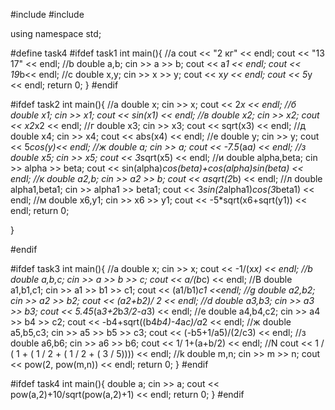 #include <iostream>
#include <cmath>

using namespace std;

#define task4
#ifdef task1
int main(){
    //a
    cout << "2 кг" << endl;
    cout << "13 17" << endl;
    //b
    double a,b;
    cin >> a >> b;
    cout << a*1 << endl;
    cout << 19*b<< endl;
    //c
    double x,y;
    cin >> x >> y;
    cout << x*y << endl;
    cout << 5*y << endl;
    return 0;
}
#endif

#ifdef task2
int main(){
    //a
    double x;
    cin >> x;
    cout << 2*x << endl;
    //б
    double x1;
    cin >> x1;
    cout << sin(x1) << endl;
    //в
    double x2;
    cin >> x2;
    cout << x2*x2 << endl;
    //г
    double x3;
    cin >> x3;
    cout << sqrt(x3) << endl;
    //д
    double x4;
    cin >> x4;
    cout << abs(x4) << endl;
    //е
    double y;
    cin >> y;
    cout << 5*cos(y)<< endl;
    //ж
    double a;
    cin >> a;
    cout << -7.5*(a*a) << endl;
    //з
    double x5;
    cin >> x5;
    cout << 3*sqrt(x5) << endl;
    //и
    double alpha,beta;
    cin >> alpha >> beta;
    cout << sin(alpha)*cos(beta)+cos(alpha)*sin(beta) << endl;
    //к
    double a2,b;
    cin >> a2 >> b;
    cout << a*sqrt(2*b) << endl;
    //л
    double alpha1,beta1;
    cin >> alpha1 >> beta1;
    cout << 3*sin(2*alpha1)*cos(3*beta1) << endl;
    //м
    double x6,y1;
    cin >> x6 >> y1;
    cout << -5*sqrt(x6+sqrt(y1)) << endl;
    return 0;
  
}

#endif

#ifdef task3
int main(){
    //a
    double x;
    cin >> x;
    cout << -1/(x*x) << endl;
    //b
    double a,b,c;
    cin >> a >> b >> c;
    cout << a/(b*c) << endl;
    //B
    double a1,b1,c1;
    cin >> a1 >> b1 >> c1;
    cout << (a1/b1)*c1 <<endl;
    //g
    double a2,b2;
    cin >> a2 >> b2;
    cout << (a2+b2)/ 2 << endl;
    //d
    double a3,b3;
    cin >> a3 >> b3;
    cout << 5.45*(a*3+2*b*3/2-a*3) << endl;
    //e
    double a4,b4,c2;
    cin >> a4 >> b4 >> c2;
    cout << -b4+sqrt((b4*b4)-4*a*c)/a*2 << endl;
    //ж
    double a5,b5,c3;
    cin >> a5 >> b5 >> c3;
    cout << (-b5+1/a5)/(2/c3) << endl;
    //з
    double a6,b6;
    cin >> a6 >> b6;
    cout << 1/ 1+(a+b/2) << endl;
    //N
    cout << 1 / ( 1 + ( 1 / 2 + ( 1 / 2 + ( 3 / 5)))) << endl;
    //k
    double m,n;
    cin >> m >> n;
    cout << pow(2, pow(m,n)) << endl;
    return 0;
}
#endif

#ifdef task4
int main(){
    double a;
    cin >> a;
    cout << pow(a,2)+10/sqrt(pow(a,2)+1) << endl;
    return 0;
}
#endif
